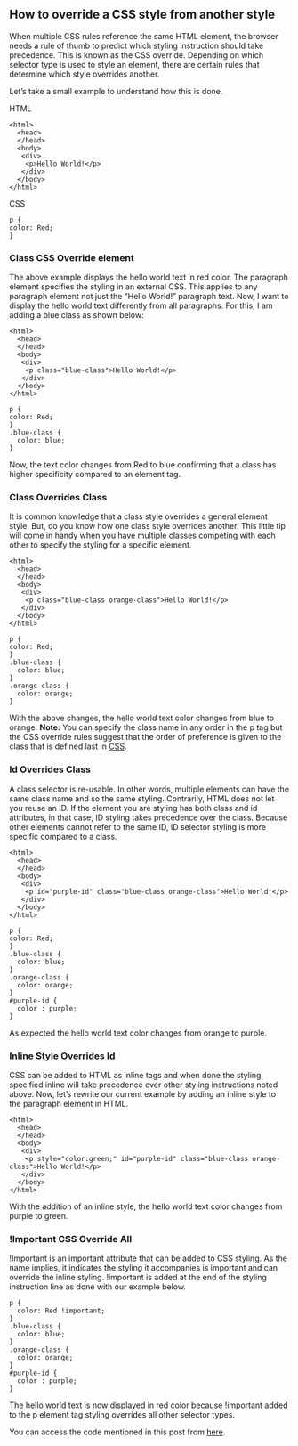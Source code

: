 ## How to override a CSS style from another style

When multiple CSS rules reference the same HTML element, the browser needs a rule of thumb to predict which styling instruction should take precedence. This is known as the CSS override. Depending on which selector type is used to style an element, there are certain rules that determine which style overrides another.

Let’s take a small example to understand how this is done.

HTML

```
<html>
  <head>
  </head>
  <body>
   <div>
    <p>Hello World!</p>
   </div>
  </body>
</html>
```

CSS

```
p {
color: Red;
}
```

### Class CSS Override element

The above example displays the hello world text in red color. The paragraph element specifies the styling in an external CSS. This applies to any paragraph element not just the “Hello World!” paragraph text. Now, I want to display the hello world text differently from all paragraphs. For this, I am adding a blue class as shown below:

```
<html>
  <head>
  </head>
  <body>
   <div>
    <p class="blue-class">Hello World!</p>
   </div>
  </body>
</html>
```

```
p {
color: Red;
}
.blue-class {
  color: blue;
}
```

Now, the text color changes from Red to blue confirming that a class has higher specificity compared to an element tag.

### Class Overrides Class

It is common knowledge that a class style overrides a general element style. But, do you know how one class style overrides another. This little tip will come in handy when you have multiple classes competing with each other to specify the styling for a specific element.

```
<html>
  <head>
  </head>
  <body>
   <div>
    <p class="blue-class orange-class">Hello World!</p>
   </div>
  </body>
</html>
```

```
p {
color: Red;
}
.blue-class {
  color: blue;
}
.orange-class {
  color: orange;
}
```

With the above changes, the hello world text color changes from blue to orange. **Note:** You can specify the class name in any order in the p tag but the CSS override rules suggest that the order of preference is given to the class that is defined last in [CSS](https://narmadanannaka.com/category/web-development/css/).

### Id Overrides Class

A class selector is re-usable. In other words, multiple elements can have the same class name and so the same styling. Contrarily, HTML does not let you reuse an ID. If the element you are styling has both class and id attributes, in that case, ID styling takes precedence over the class. Because other elements cannot refer to the same ID, ID selector styling is more specific compared to a class.

```
<html>
  <head>
  </head>
  <body>
   <div>
    <p id="purple-id" class="blue-class orange-class">Hello World!</p>
   </div>
  </body>
</html>
```

```
p {
color: Red;
}
.blue-class {
  color: blue;
}
.orange-class {
  color: orange;
}
#purple-id {
  color : purple;
}
```

As expected the hello world text color changes from orange to purple.

### Inline Style Overrides Id

CSS can be added to HTML as inline tags and when done the styling specified inline will take precedence over other styling instructions noted above. Now, let’s rewrite our current example by adding an inline style to the paragraph element in HTML.

```
<html>
  <head>
  </head>
  <body>
   <div>
    <p style="color:green;" id="purple-id" class="blue-class orange-class">Hello World!</p>
   </div>
  </body>
</html>
```

With the addition of an inline style, the hello world text color changes from purple to green.

### !Important CSS Override All

!Important is an important attribute that can be added to CSS styling. As the name implies, it indicates the styling it accompanies is important and can override the inline styling. !important is added at the end of the styling instruction line as done with our example below.

```
p {
  color: Red !important;
}
.blue-class {
  color: blue;
}
.orange-class {
  color: orange;
}
#purple-id {
  color : purple;
}
```

The hello world text is now displayed in red color because !important added to the p element tag styling overrides all other selector types.

You can access the code mentioned in this post from [here](https://codepen.io/narmada-nannaka/pen/oNzgWmE).